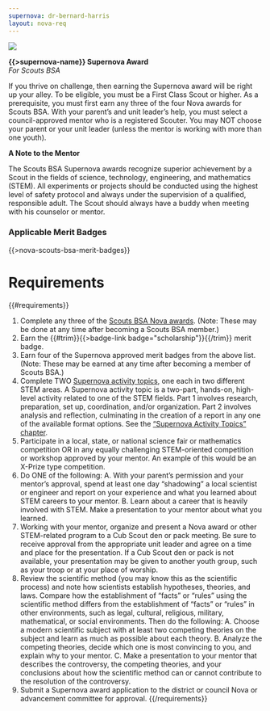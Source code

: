 ```yaml
---
supernova: dr-bernard-harris
layout: nova-req
---
```


<div class="D(f) Jc(sb) Fxd(rr) Fxd(c)--s">
<div class="W(175px) Ta(c) Fxs(0) Mx(a)--s"><img src="{{supernova}}-award.jpg" class="W(100%) Mx(a) H(a)"></div>
<div>

**{{>supernova-name}} Supernova Award**<br />*For Scouts BSA*

If you thrive on challenge, then earning the Supernova award will be right up your alley. To be eligible, you must be a First Class Scout or higher. As a prerequisite, you must first earn any three of the four Nova awards for Scouts BSA. With your parent’s and unit leader’s help, you must select a council-approved mentor who is a registered Scouter. You may NOT choose your parent or your unit leader (unless the mentor is working with more than one youth).

**A Note to the Mentor**

The Scouts BSA Supernova awards recognize superior achievement by a Scout in the fields of science, technology, engineering, and mathematics (STEM). All experiments or projects should be conducted using the highest level of safety protocol and always under the supervision of a qualified, responsible adult. The Scout should always have a buddy when meeting with his counselor or mentor.

### Applicable Merit Badges

{{>nova-scouts-bsa-merit-badges}}

</div></div>

# Requirements

{{#requirements}}
1. Complete any three of the [Scouts BSA Nova awards](../../scouts-bsa/). (Note: These may be done at any time after becoming a Scouts BSA member.)
2. Earn the {{#trim}}{{>badge-link badge="scholarship"}}{{/trim}} merit badge.
3. Earn four of the Supernova approved merit badges from the above list. (Note: These may be earned at any time after becoming a member of Scouts BSA.)
4. Complete TWO [Supernova activity topics](../activity-topics/), one each in two different STEM areas.
    A Supernova activity topic is a two-part, hands-on, high-level activity related to one of the STEM fields. Part 1 involves research, preparation, set up, coordination, and/or organization. Part 2 involves analysis and reflection, culminating in the creation of a report in any one of the available format options. See the [“Supernova Activity Topics” chapter](../scouts-bsa-activity-topics/).
5. Participate in a local, state, or national science fair or mathematics competition OR in any equally challenging STEM-oriented competition or workshop approved by your mentor. An example of this would be an X-Prize type competition.
6. Do ONE of the following:
    A. With your parent’s permission and your mentor’s approval, spend at least one day “shadowing” a local scientist or engineer and report on your experience and what you learned about STEM careers to your mentor.
    B. Learn about a career that is heavily involved with STEM. Make a presentation to your mentor about what you learned.
7. Working with your mentor, organize and present a Nova award or other STEM-related program to a Cub Scout den or pack meeting. Be sure to receive approval from the appropriate unit leader and agree on a time and place for the presentation. If a Cub Scout den or pack is not available, your presentation may be given to another youth group, such as your troop or at your place of worship.
8. Review the scientific method (you may know this as the scientific process) and note how scientists establish hypotheses, theories, and laws. Compare how the establishment of “facts” or “rules” using the scientific method differs from the establishment of “facts” or “rules” in other environments, such as legal, cultural, religious, military, mathematical, or social environments. Then do the following:
    A. Choose a modern scientific subject with at least two competing theories on the subject and learn as much as possible about each theory.
    B. Analyze the competing theories, decide which one is most convincing to you, and explain why to your mentor.
    C. Make a presentation to your mentor that describes the controversy, the competing theories, and your conclusions about how the scientific method can or cannot contribute to the resolution of the controversy.
9. Submit a Supernova award application to the district or council Nova or advancement committee for approval.
{{/requirements}}
